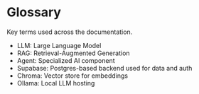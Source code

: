 # Glossary

Key terms used across the documentation.

- LLM: Large Language Model
- RAG: Retrieval-Augmented Generation
- Agent: Specialized AI component
- Supabase: Postgres-based backend used for data and auth
- Chroma: Vector store for embeddings
- Ollama: Local LLM hosting

<!-- New supporting page created by assistant -->